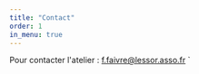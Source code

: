 ```yaml
---
title: "Contact"
order: 1
in_menu: true
---
```

Pour contacter l'atelier : [f.faivre@lessor.asso.fr](mailto:f.faivre@lessor.asso.fr)
` 